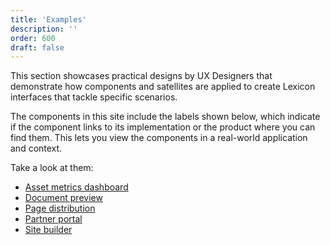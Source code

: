 ```yaml
---
title: 'Examples'
description: ''
order: 600
draft: false
---
```


This section showcases practical designs by UX Designers that demonstrate how components and satellites are applied to create Lexicon interfaces that tackle specific scenarios.

The components in this site include the labels shown below, which indicate if the component links to its implementation or the product where you can find them. This lets you view the components in a real-world application and context.

Take a look at them:
-   [Asset metrics dashboard](./asset-metrics-dashboard)
-   [Document preview](./document-preview)
-   [Page distribution](./page-distribution)
-   [Partner portal](./partner-portal)
-   [Site builder](./site-builder)